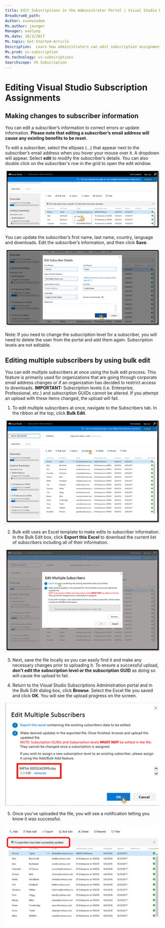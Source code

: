 ```yaml
---
title: Edit Subscriptions in the Administrator Portal | Visual Studio Marketplace
Breadcrumb_path: 
Author: evanwindom
Ms.author: jaunger
Manager: evelynp
Ms.date: 10/3/2017
Ms.topic: Get-Started-Article
Description:  Learn how administrators can edit subscription assignments.
Ms.prod: vs-subscription
Ms.technology: vs-subscriptions
Searchscope: VS Subscription
---
```


# Editing Visual Studio Subscription Assignments

## Making changes to subscriber information
You can edit a subscriber’s information to correct errors or update information. 
**Please note that editing a subscriber’s email address will cause any existing benefits to be reset.**

To edit a subscriber, select the ellipses (…) that appear next to the subscriber’s email address when you hover your mouse over it. A dropdown will appear.  Select **edit** to modify the subscriber’s details. You can also double click on the subscriber's row in the grid to open the edit window.

![Select Subscriber to Edit](_img\edit-license\select-subscriber.png)

You can update the subscriber’s first name, last name, country, language and downloads. Edit the subscriber’s information, and then click **Save**.

![Edit Subscriber Details](_img\edit-license\edit-subscriber.png)

Note: If you need to change the subscription level for a subscriber, you will need to delete the user from the portal and add them again. Subscription levels are not editable.

## Editing multiple subscribers by using bulk edit

You can edit multiple subscribers at once using the bulk edit process. This feature is primarily used for organizations that are going through corporate email address changes or if an organization has decided to restrict access to downloads. **IMPORTANT:**  Subscription levels (i.e. Enterprise, Professional, etc.) and subscription GUIDs cannot be altered.  If you attempt an upload with these items changed, the upload will fail.  

1.	To edit multiple subscribers at once, navigate to the Subscribers tab. In the ribbon at the top, click **Bulk Edit**. 

![Editing a License - Bulk Edits](_img\edit-license\edit-license-bulk-edit.png)

2.  Bulk edit uses an Excel template to make edits to subscriber information. In the Bulk Edit box, click **Export this Excel** to download the current list of subscribers including all of their information. 

![Editing a License - Export Bulk Edits List](_img\edit-license\edit-license-bulk-edit-export.png)

3.	Next, save the file locally so you can easily find it and make any necessary changes prior to uploading it. To ensure a successful upload, **don’t edit the subscription level or the subscription GUID** as doing so will cause the upload to fail. 

4.	Return to the Visual Studio Subscriptions Administration portal and in the Bulk Edit dialog box, click **Browse**. Select the Excel file you saved and click **OK**. You will see the upload progress on the screen.

![Editing a License - Bulk Edits File Upload](_img\edit-license\edit-license-bulk-file-upload.png)

5.	Once you’ve uploaded the file, you will see a notification letting you know it was successful. 

![Editing a License - Bulk Edits Upload Complete](_img\edit-license\edit-license-bulk-upload-complete.png)



